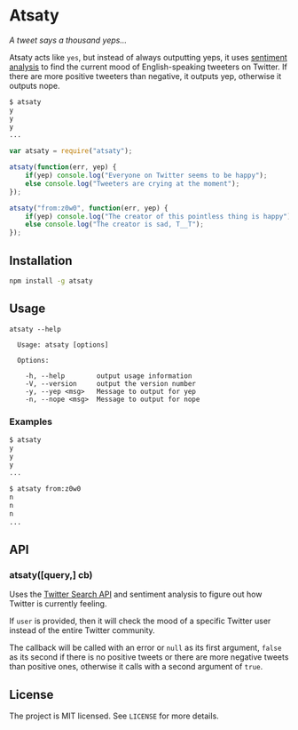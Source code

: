 # Atsaty

*A tweet says a thousand yeps...*

Atsaty acts like `yes`, but instead of always outputting yeps,
it uses [sentiment analysis](https://github.com/thisandagain/sentiment) to
find the current mood of English-speaking tweeters on Twitter.
If there are more positive tweeters than negative, it outputs yep, otherwise
it outputs nope.

```sh
$ atsaty
y
y
y
...
```

```js
var atsaty = require("atsaty");

atsaty(function(err, yep) {
    if(yep) console.log("Everyone on Twitter seems to be happy");
    else console.log("Tweeters are crying at the moment");
});

atsaty("from:z0w0", function(err, yep) {
    if(yep) console.log("The creator of this pointless thing is happy");
    else console.log("The creator is sad, T__T");
});
```

## Installation

```sh
npm install -g atsaty
```

## Usage

```
atsaty --help

  Usage: atsaty [options]

  Options:

    -h, --help        output usage information
    -V, --version     output the version number
    -y, --yep <msg>   Message to output for yep
    -n, --nope <msg>  Message to output for nope

```

### Examples

```sh
$ atsaty
y
y
y
...
```

```sh
$ atsaty from:z0w0
n
n
n
...
```

## API

### atsaty([query,] cb)

Uses the [Twitter Search API](https://dev.twitter.com/docs/using-search)
and sentiment analysis to figure out how Twitter is currently feeling.

If `user` is provided, then it will check the mood of a specific Twitter user
instead of the entire Twitter community.  
  
The callback will be called with an error or `null` as its first argument,
`false` as its second if there is no positive tweets or there
are more negative tweets than positive ones, otherwise it calls with a second
argument of `true`.

## License

The project is MIT licensed. See `LICENSE` for more details.
